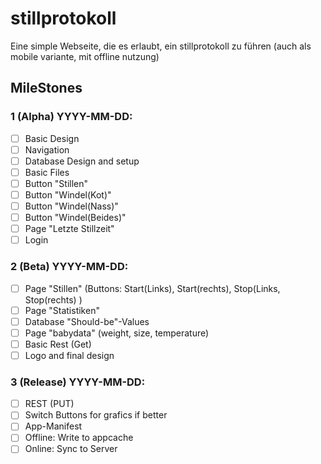 # stillprotokoll

Eine simple Webseite, die es erlaubt, ein stillprotokoll zu führen (auch als mobile variante, mit offline nutzung)

## MileStones

### 1 (Alpha) YYYY-MM-DD:

- [ ] Basic Design
- [ ] Navigation
- [ ] Database Design and setup
- [ ] Basic Files
- [ ] Button "Stillen"
- [ ] Button "Windel(Kot)"
- [ ] Button "Windel(Nass)"
- [ ] Button "Windel(Beides)"
- [ ] Page "Letzte Stillzeit"
- [ ] Login

### 2 (Beta) YYYY-MM-DD:

- [ ] Page "Stillen" (Buttons: Start(Links), Start(rechts), Stop(Links, Stop(rechts) )
- [ ] Page "Statistiken"
- [ ] Database "Should-be"-Values
- [ ] Page "babydata" (weight, size, temperature)
- [ ] Basic Rest (Get)
- [ ] Logo and final design

### 3 (Release) YYYY-MM-DD:

- [ ] REST (PUT)
- [ ] Switch Buttons for grafics if better
- [ ] App-Manifest
- [ ] Offline: Write to appcache
- [ ] Online: Sync to Server
